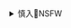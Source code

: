 <details><summary>慎入🔞NSFW</summary>

Not Safe For Work
![](https://upload.wikimedia.org/wikipedia/commons/thumb/d/d3/Biohazard_Symbol_Specification.png/210px-Biohazard_Symbol_Specification.png)

<details><summary><b>风险自理Use At Your Own Risk🈲</summary>

### 从MH370失联到金某死亡事件……马来西亚：为何倒霉的总是我？
http://world.chinadaily.com.cn/2017-03/07/content_28466616.htm

2014年3月8日，马航MH370失联

### 周yk被审查不用“同志”说明了啥`2014年07月29`
http://politics.people.com.cn/n/2014/0729/c1001-25365647.html

### 金zn好友曝其生活细节：生活富裕 爱看韩剧
http://news.cyol.com/content/2017-02/17/content_15605210.htm

金zn于2015年回过c鲜

### 周yk泄密详情：将5份绝密文件交给曹yz`2015-06-11`
http://news.haiwainet.cn/n/2015/0611/c3541083-28826554.html

### 从MH370失联到金某死亡事件……马来西亚：为何倒霉的总是我？
http://world.chinadaily.com.cn/2017-03/07/content_28466616.htm

`2017年`2月13日，被许多人指为“朝鲜已故领导人金zr长子金zn的金某在吉隆坡机场离奇死亡

</details>
</details>
